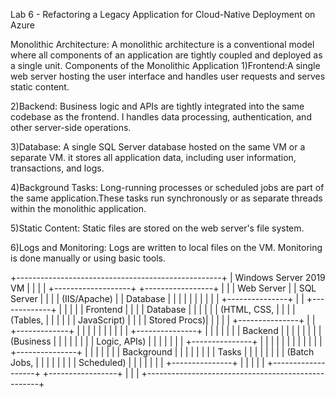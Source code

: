 Lab 6 - Refactoring a Legacy Application for Cloud-Native Deployment on Azure

Monolithic Architecture: A monolithic architecture is a conventional model where all components of an application are tightly coupled and deployed as a single unit.
Components of the Monolithic Application
1)Frontend:A single web server hosting the user interface and handles user requests and serves static content.

2)Backend: Business logic and APIs are tightly integrated into the same codebase as the frontend. I handles data processing, authentication, and other server-side operations.

3)Database: A single SQL Server database hosted on the same VM or a separate VM. it stores all application data, including user information, transactions, and logs.

4)Background Tasks: Long-running processes or scheduled jobs are part of the same application.These tasks run synchronously or as separate threads within the monolithic application.

5)Static Content: Static files are stored on the web server's file system.

6)Logs and Monitoring: Logs are written to local files on the VM. Monitoring is done manually or using basic tools.

+---------------------------------------------------+
|                  Windows Server 2019 VM           |
|                                                   |
|  +-------------------+       +-----------------+  |
|  |   Web Server      |       |   SQL Server    |  |
|  | (IIS/Apache)      |       |   Database      |  |
|  |                   |       |                 |  |
|  | +---------------+ |       | +-------------+ |  |
|  | |  Frontend     | |       | |  Database    | |  |
|  | | (HTML, CSS,   | |       | |  (Tables,    | |  |
|  | | JavaScript)   | |       | |  Stored Procs)| |  |
|  | +---------------+ |       | +-------------+ |  |
|  |                   |       |                 |  |
|  | +---------------+ |       |                 |  |
|  | |  Backend      | |       |                 |  |
|  | | (Business     | |       |                 |  |
|  | | Logic, APIs)  | |       |                 |  |
|  | +---------------+ |       |                 |  |
|  |                   |       |                 |  |
|  | +---------------+ |       |                 |  |
|  | |  Background   | |       |                 |  |
|  | |  Tasks        | |       |                 |  |
|  | | (Batch Jobs,  | |       |                 |  |
|  | |  Scheduled)   | |       |                 |  |
|  | +---------------+ |       |                 |  |
|  +-------------------+       +-----------------+  |
|                                                   |
+---------------------------------------------------+


